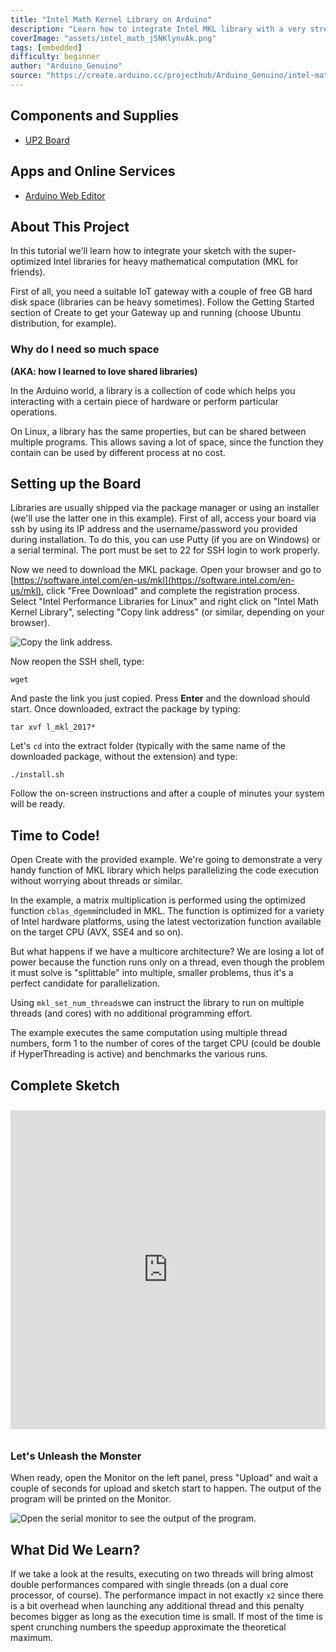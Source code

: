 ```yaml
---
title: "Intel Math Kernel Library on Arduino"
description: "Learn how to integrate Intel MKL library with a very streamlined Arduino workflow."
coverImage: "assets/intel_math_j5NKlynvAk.png"
tags: [embedded]
difficulty: beginner
author: "Arduino_Genuino"
source: "https://create.arduino.cc/projecthub/Arduino_Genuino/intel-math-kernel-library-on-arduino-1d0be4"
---
```


## Components and Supplies

- [UP2 Board](http://www.up-board.org/upsquared/)

## Apps and Online Services

- [Arduino Web Editor](https://create.arduino.cc/editor)

## About This Project

In this tutorial we'll learn how to integrate your sketch with the super-optimized Intel libraries for heavy mathematical computation (MKL for friends).

First of all, you need a suitable IoT gateway with a couple of free GB hard disk space (libraries can be heavy sometimes). Follow the Getting Started section of Create to get your Gateway up and running (choose Ubuntu distribution, for example).

### Why do I need so much space

**(AKA: how I learned to love shared libraries)**

In the Arduino world, a library is a collection of code which helps you interacting with a certain piece of hardware or perform particular operations.

On Linux, a library has the same properties, but can be shared between multiple programs. This allows saving a lot of space, since the function they contain can be used by different process at no cost.

## Setting up the Board

Libraries are usually shipped via the package manager or using an installer (we'll use the latter one in this example). First of all, access your board via ssh by using its IP address and the username/password you provided during installation. To do this, you can use Putty (if you are on Windows) or a serial terminal. The port must be set to 22 for SSH login to work properly.

Now we need to download the MKL package. Open your browser and go to [https://software.intel.com/en-us/mkl](https://software.intel.com/en-us/mkl), click "Free Download" and complete the registration process. Select "Intel Performance Libraries for Linux" and right click on "Intel Math Kernel Library", selecting "Copy link address" (or similar, depending on your browser).

![Copy the link address.](assets/1_CsVFimT6ke.png)

Now reopen the SSH shell, type:

```arduino
wget
```

And paste the link you just copied. Press **Enter** and the download should start. Once downloaded, extract the package by typing:

```arduino
tar xvf l_mkl_2017*
```

Let's `cd` into the extract folder (typically with the same name of the downloaded package, without the extension) and type:

```arduino
./install.sh
```

Follow the on-screen instructions and after a couple of minutes your system will be ready.

## Time to Code!

Open Create with the provided example. We're going to demonstrate a very handy function of MKL library which helps parallelizing the code execution without worrying about threads or similar.

In the example, a matrix multiplication is performed using the optimized function `cblas_dgemm`included in MKL. The function is optimized for a variety of Intel hardware platforms, using the latest vectorization function available on the target CPU (AVX, SSE4 and so on).

But what happens if we have a multicore architecture? We are losing a lot of power because the function runs only on a thread, even though the problem it must solve is "splittable" into multiple, smaller problems, thus it's a perfect candidate for parallelization.

Using `mkl_set_num_threads`we can instruct the library to run on multiple threads (and cores) with no additional programming effort.

The example executes the same computation using multiple thread numbers, form 1 to the number of cores of the target CPU (could be double if HyperThreading is active) and benchmarks the various runs.


## Complete Sketch

<iframe src='https://create.arduino.cc/editor/Arduino_Genuino/f5053d38-afe9-4c59-ab94-0de193af2b4d/preview?embed&snippet' style='height:510px;width:100%;margin:10px 0' frameborder='0'></iframe>


### Let's Unleash the Monster

When ready, open the Monitor on the left panel, press "Upload" and wait a couple of seconds for upload and sketch start to happen. The output of the program will be printed on the Monitor.

![Open the serial monitor to see the output of the program.](assets/2_dZplITasct.png)

## What Did We Learn?

If we take a look at the results, executing on two threads will bring almost double performances compared with single threads (on a dual core processor, of course). The performance impact in not exactly `x2` since there is a bit overhead when launching any additional thread and this penalty becomes bigger as long as the execution time is small. If most of the time is spent crunching numbers the speedup approximate the theoretical maximum.